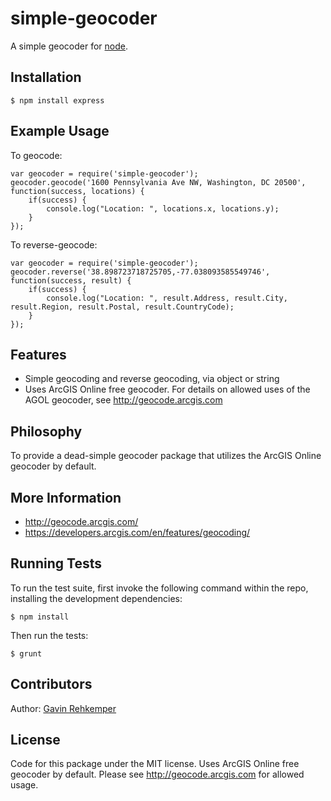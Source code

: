 # simple-geocoder

A simple geocoder for [node](http://nodejs.org).

## Installation

	$ npm install express

## Example Usage

To geocode:

	var geocoder = require('simple-geocoder');
	geocoder.geocode('1600 Pennsylvania Ave NW, Washington, DC 20500', function(success, locations) {
		if(success) {
			console.log("Location: ", locations.x, locations.y);
		}
	});

To reverse-geocode:

	var geocoder = require('simple-geocoder');
	geocoder.reverse('38.898723718725705,-77.038093585549746', function(success, result) {
		if(success) {
			console.log("Location: ", result.Address, result.City, result.Region, result.Postal, result.CountryCode);
		}
	});

## Features

  * Simple geocoding and reverse geocoding, via object or string
  * Uses ArcGIS Online free geocoder. For details on allowed uses of the AGOL geocoder, see http://geocode.arcgis.com

## Philosophy

To provide a dead-simple geocoder package that utilizes the ArcGIS Online geocoder by default.

## More Information

  * http://geocode.arcgis.com/
  * https://developers.arcgis.com/en/features/geocoding/

## Running Tests

To run the test suite, first invoke the following command within the repo, installing the development dependencies:

	$ npm install

Then run the tests:

	$ grunt

## Contributors
  
Author: [Gavin Rehkemper](http://github.com/gavreh)

## License

Code for this package under the MIT license. Uses ArcGIS Online free geocoder by default. Please see http://geocode.arcgis.com for allowed usage.